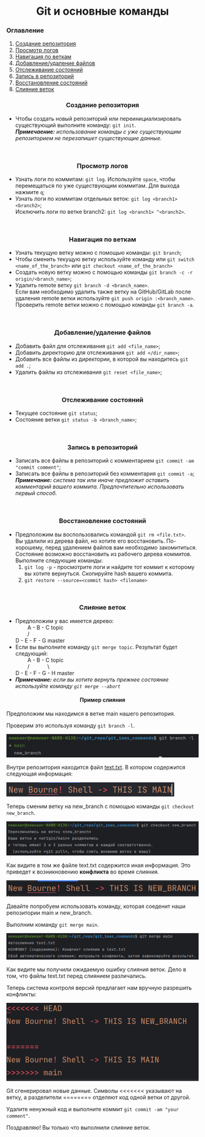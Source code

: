 <h1 align="center">Git и основные команды</h1>

<h3>Оглавление</h3>
<ol>
    <li><a href="#block-1">Создание репозитория</a></li>
    <li><a href="#block-2">Просмотр логов</a></li>
    <li><a href="#block-3">Навигация по веткам</a></li>
    <li><a href="#block-4">Добавление/удаление файлов</a></li>
    <li><a href="#block-5">Отслеживание состояний</a></li>
    <li><a href="#block-6">Запись в репозиторий</a></li>
    <li><a href="#block-7">Восстановление состояний</a></li>
    <li><a href="#block-8">Слияние веток</a></li>

</ol>

<h3 align="center" id="block-1">Создание репозитория</h3>

<ul>
    <li>
    Чтобы создать новый репозиторий или переинициализировать существующий выполните команду:
    <code>git init</code>.<br> <i><b>Примечаение:</b> использование команды с уже существующим репозиторием не перезапишет существующие данные.</i> 
    </li>
</ul>
<br>

<h3 align="center" id="block-2">Просмотр логов</h3>

<ul>
    <li>
    Узнать логи по коммитам: <code>git log</code>.
    Используйте <code>space</code>, чтобы перемещаться по уже существующим коммитам.
    Для выхода нажмите <code>q</code>;<br>
    </li>
    <li>
    Узнать логи по коммитам отдельных веток: <code>git log &lt;branch1&gt; &lt;branch2&gt;</code>;<br>
    Исключить логи по ветке branch2: <code>git log &lt;branch1&gt; ^&lt;branch2&gt;</code>.
    </li>
</ul>
<br>

<h3 align="center" id="block-3">Навигация по веткам</h3>

<ul id="block-3">
    <li>
        Узнать текущую ветку можно с помощью команды: <code>git branch</code>;
    </li>
    <li>
        Чтобы сменить текущую ветку используйте команду или 
        <code>git switch &lt;name_of_the_branch&gt;</code> или <code>git checkout &lt;name_of_the_branch&gt;</code><br>
    </li>
    <li>
        Создать новую ветку можно с помощью команды <code>git branch -c -r origin/&lt;branch_name&gt;</code>;<br>
    </li>
    <li>
        Удалить remote ветку <code>git branch -d &lt;branch_name&gt;</code>.<br>
        Если вам необходимо удалить также ветку на GitHub/GitLab после удаления remote ветки используйте <code>git push origin :&lt;branch_name&gt;</code>.<br>
        Проверить remote ветки можно с помощью команды <code>git branch -a</code>.
    </li>
</ul>
<br>

<h3 align="center" id="block-4">Добавление/удаление файлов</h3>
<ul>
    <li>
        Добавить файл для отслеживания <code>git add &lt;file_name&gt;</code>;
    </li>
    <li>
        Добавить директорию для отслеживания <code>git add &lt;/dir_name&gt;</code>;
    </li>
    <li>
        Добавить все файлы из директории, в которой вы находитесь <code>git add .</code>;
    </li>
    <li>
        Удалить файлы из отслеживания <code>git reset &lt;file_name&gt;</code>;
    </li>
</ul>
<br>

<h3 align="center" id="block-5">Отслеживание состояний</h3>
<ul>
    <li>
        Текущее состояние <code>git status</code>;
    </li>
    <li>
        Состояние ветки <code>git status -b &lt;branch_name&gt;</code>;
    </li>
</ul>
<br>

<h3 align="center" id="block-6">Запись в репозиторий</h3>
<ul>
    <li>
        Записать все файлы в репозиторий с комментарием <code>git commit -am "commit comment"</code>;
    </li>
    <li>
        Записать все файлы в репозиторий без комментария <code>git commit -a</code>;<br>
        <i><b>Примечание:</b> система так или иначе предложит оставить комментарий вашего коммита. Предпочтительно использовать первый способ.</i>
    </li>
</ul>
<br>

<h3 align="center" id="block-7">Восстановление состояний</h3>
<ul>
    <li>
        Предположим вы воспользовались командой <code>git rm &lt;file.txt&gt;</code>.<br>
        Вы удалили из дерева файл, но хотите его восстановить. По-хорошему, перед удалением файлов вам необходимо закомититься.<br>
        Состояние возможно восстановить из рабочего дерева коммитов.<br>
        Выполните следующие команды:
        <ol>
            <li><code>git log -p</code> - просмотрите логи и найдите тот коммит к которому вы хотите вернуться. Скопируйте hash вашего коммита.</li>
            <li><code>git restore --source=&lt;commit hash&gt; &lt;filename&gt;</code></li>
        </ol>
    </li>
</ul>
<br>

<h3 align="center" id="block-8">Слияние веток</h3>
<ul>
    <li>
        Предположим у вас имеется дерево:<br>
        &nbsp; &nbsp; &nbsp; &nbsp; A - B - C topic<br>
        &nbsp; &nbsp; &nbsp; &nbsp; /<br>
        D - E - F - G master
    </li>
    <li>
        Если вы выполните команду <code>git merge topic</code>. Результат будет следующий:<br>
        &nbsp; &nbsp; &nbsp; &nbsp; A - B - C topic<br>
        &nbsp; &nbsp; &nbsp; &nbsp; / &nbsp; &nbsp; &nbsp; &nbsp; &nbsp; &nbsp;\<br>
        D - E - F - G - H master
    </li>
    <li>
        <i><b>Примечание:</b> если вы хотите вернуть прежнее состояние используйте команду <code>git merge --abort</code></i>
    </li>
</ul>

<h4 align=center>Пример слияния</h2>
<p>Предположим мы находимся в ветке main нашего репозитория.</p>
<p>Проверим это используя команду <code>git branch -l</code>.</p>
<p><img src="https://github.com/chimchimster/git_imas_commands/blob/main/media/git_branch1.png" alt="git branch -l"></p>
<p>Внутри репозитория находится файл <a href="https://github.com/chimchimster/git_imas_commands/blob/main/text.txt">text.txt</a>. В котором содержится следующая информация:</p>
<p><img src="https://github.com/chimchimster/git_imas_commands/blob/main/media/git_branch2.png" alt="New Bourne! Shell -> THIS IS MAIN"></p>
<p>Теперь сменим ветку на new_branch с помощью команды <code>git checkout new_branch</code>.</p>
<p><img src="https://github.com/chimchimster/git_imas_commands/blob/main/media/git_branch3.png" alt="git checkout new_branch"></p>
<p>Как видите в том же файле text.txt содержится иная информация. Это приведет к возникновению <b>конфликта</b> во время слияния.</p>
<p><img src="https://github.com/chimchimster/git_imas_commands/blob/main/media/git_branch4.png" alt="New Bourne! Shell -> THIS IS NEW_BRANCH"></p>
<p>Давайте попробуем использовать команду, которая соеденит наши репозитории main и new_branch.</p>
<p>Выполним команду <code>git merge main</code>.</p>
<p><img src="https://github.com/chimchimster/git_imas_commands/blob/main/media/git_branch5.png" alt="git checkout new_branch"></p>
<p>Как видите мы получили ожидаемую ошибку слияния веток. Дело в том, что файлы text.txt перед слиянием различались.</p>
<p>Теперь система контроля версий предлагает нам вручную разрешить конфликты:</p>
<p><img src="https://github.com/chimchimster/git_imas_commands/blob/main/media/git_branch6.png" alt="конфликты в файле text.txt"></p>
<p>Git сгенерировал новые данные. Символы <<<<<<< указывают на ветку, а разделители ======== отделяют код одной ветки от другой.</p>
<p>Удалите ненужный код и выполните коммит <code>git commit -am "your comment"</code>.</p>
<p>Поздравляю! Вы только что выполнили слияние веток.</p>